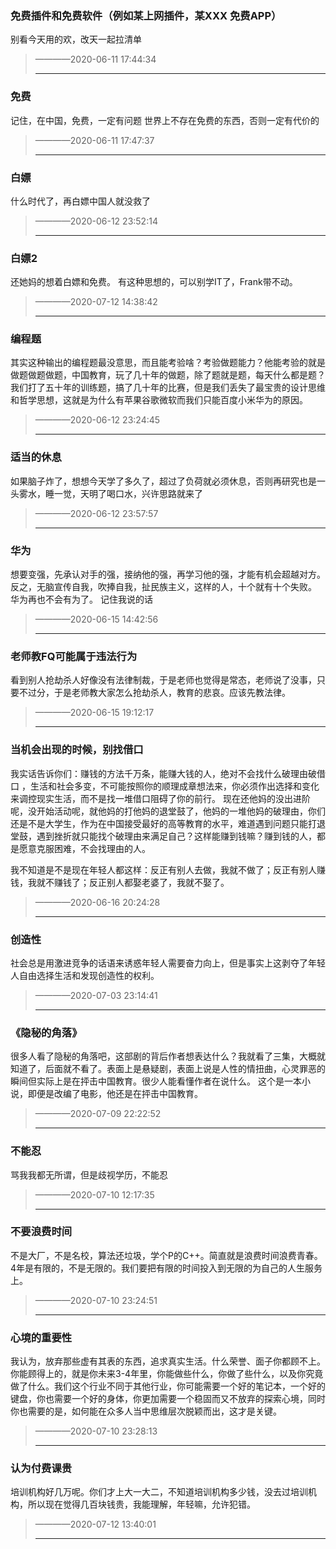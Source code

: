 ### 免费插件和免费软件（例如某上网插件，某XXX 免费APP）

别看今天用的欢，改天一起拉清单

> ————2020-06-11 17:44:34
>
> ----



### 免费

记住，在中国，免费，一定有问题
世界上不存在免费的东西，否则一定有代价的

> ————2020-06-11 17:47:37
>
> ----



### 白嫖

什么时代了，再白嫖中国人就没救了

> ————2020-06-12 23:52:14
>
> ----



### 白嫖2

还她妈的想着白嫖和免费。
有这种思想的，可以别学IT了，Frank带不动。

> ————2020-07-12 14:38:42
>
> ----



### 编程题

其实这种输出的编程题最没意思，而且能考验啥？考验做题能力？他能考验的就是做题做题做题，中国教育，玩了几十年的做题，除了题就是题，每天什么都是题？我们打了五十年的训练题，搞了几十年的比赛，但是我们丢失了最宝贵的设计思维和哲学思想，这就是为什么有苹果谷歌微软而我们只能百度小米华为的原因。

> ————2020-06-12 23:24:45
>
> ----



### 适当的休息

如果脑子炸了，想想今天学了多久了，超过了负荷就必须休息，否则再研究也是一头雾水，睡一觉，天明了喝口水，兴许思路就来了

> ————2020-06-12 23:57:57
>
> ----



### 华为

想要变强，先承认对手的强，接纳他的强，再学习他的强，才能有机会超越对方。反之，无脑宣传自我，吹捧自我，扯民族主义，这样的人，十个就有十个失败。
华为再也不会有为了。
记住我说的话

> ————2020-06-15 14:42:56
>
> ----



### 老师教FQ可能属于违法行为

看到别人抢劫杀人好像没有法律制裁，于是老师也觉得是常态，老师说了没事，只要不过分，于是老师教大家怎么抢劫杀人，教育的悲哀。应该先教法律。

> ————2020-06-15 19:12:17
>
> ----



### 当机会出现的时候，别找借口

我实话告诉你们：赚钱的方法千万条，能赚大钱的人，绝对不会找什么破理由破借口 ，生活和社会多变，不可能按照你的顺理成章想法来，你必须作出选择和变化来调控现实生活，而不是找一堆借口阻碍了你的前行。
现在还他妈的没出进阶呢，没开始活动呢，就他妈的打他妈的退堂鼓了，他妈的一堆他妈的破理由，你们还是不是大学生，作为在中国接受最好的高等教育的水平，难道遇到问题只能打退堂鼓，遇到挫折就只能找个破理由来满足自己？这样能赚到钱嘛？赚到钱的人，都是愿意克服困难，不会找理由的人。

我不知道是不是现在年轻人都这样：反正有别人去做，我就不做了；反正有别人赚钱，我就不赚钱了；反正别人都娶老婆了，我就不娶了。

> ————2020-06-16 20:24:28
>
> ----



### 创造性

社会总是用激进竞争的话语来诱惑年轻人需要奋力向上，但是事实上这剥夺了年轻人自由选择生活和发现创造性的权利。

> ————2020-07-03 23:14:41
>
> ----



### 《隐秘的角落》

很多人看了隐秘的角落吧，这部剧的背后作者想表达什么？我就看了三集，大概就知道了，后面就不看了。表面上是悬疑剧，表面上说是人性的情扭曲，心灵罪恶的瞬间但实际上是在抨击中国教育。很少人能看懂作者在说什么。
这个是一本小说，即便是改编了电影，他还是在抨击中国教育。

> ————2020-07-09 22:22:52
>
> ----



### 不能忍

骂我我都无所谓，但是歧视学历，不能忍

> ————2020-07-10 12:17:35
>
> ----



### 不要浪费时间

不是大厂，不是名校，算法还垃圾，学个P的C++。简直就是浪费时间浪费青春。
4年是有限的，不是无限的。我们要把有限的时间投入到无限的为自己的人生服务上。

> ————2020-07-10 23:24:51
>
> ----



### 心境的重要性

我认为，放弃那些虚有其表的东西，追求真实生活。什么荣誉、面子你都顾不上。你能顾得上的，就是你未来3-4年里，你能做些什么，你做了些什么，以及你究竟做了什么。我们这个行业不同于其他行业，你可能需要一个好的笔记本，一个好的键盘，你也需要一个好的身体，你更加需要一个稳固而又不放弃的探索心境，同时你也需要的是，如何能在众多人当中思维层次脱颖而出，这才是关键。

> ————2020-07-10 23:28:13
>
> ----



### 认为付费课贵

培训机构好几万呢。你们才上大一大二，不知道培训机构多少钱，没去过培训机构，所以现在觉得几百块钱贵，我能理解，年轻嘛，允许犯错。

> ————2020-07-12 13:40:01
>
> ----
